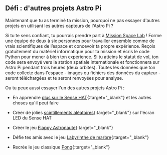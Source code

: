 ## Défi : d'autres projets Astro Pi

Maintenant que tu as terminé ta mission, pourquoi ne pas essayer d'autres projets en utilisant les autres capteurs de l'Astro Pi ?

Si tu te sens confiant, tu pourrais prendre part à [Mission Space Lab](https://astro-pi.org/missions/space-lab/) ! Forme une équipe de deux à six personnes pour travailler ensemble comme de vrais scientifiques de l’espace et concevoir ta propre expérience. Reçois gratuitement du matériel informatique pour ta mission et écris le code Python pour mener à bien ton expérience. Si tu atteins le statut de vol, ton code sera envoyé vers la station spatiale internationale et fonctionnera sur Astro Pi pendant trois heures (deux orbites). Toutes les données que ton code collecte dans l'espace - images ou fichiers des données du capteur - seront téléchargées et te seront renvoyées pour analyse.

Ou tu peux aussi essayer l'un des autres projets Astro Pi :

+ En apprendre [plus sur le Sense HAT](https://projects.raspberrypi.org/en/projects/getting-started-with-the-sense-hat){:target="_blank"} et les autres choses qu'il peut faire

+ Créer de jolies [scintillements aléatoires](https://projects.raspberrypi.org/en/projects/sense-hat-random-sparkles){:target="_blank"} sur l'écran LED du Sense HAT

+ Créer le jeu [Flappy Astronaute](https://projects.raspberrypi.org/en/projects/flappy-astronaut){:target="_blank"}

+ Défie tes amis avec le jeu [Labyrinthe de marbre](https://projects.raspberrypi.org/en/projects/sense-hat-marble-maze){:target="_blank"}

+ Recrée le jeu classique [Pong](https://projects.raspberrypi.org/en/projects/sense-hat-pong){:target="_blank"}